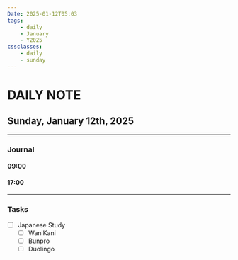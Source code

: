 ```yaml
---
Date: 2025-01-12T05:03
tags:
    - daily
    - January
    - Y2025
cssclasses:
    - daily
    - sunday
---
```

# DAILY NOTE
## Sunday, January 12th, 2025
***
### Journal

#### 09:00

#### 17:00

***
### Tasks
- [ ] Japanese Study
    - [ ] WaniKani
    - [ ] Bunpro
    - [ ] Duolingo
